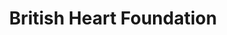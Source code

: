 ---
title: "British Heart Foundation"
url: /consett/british-heart-foundation/
shop: Gebrauchtwaren
---